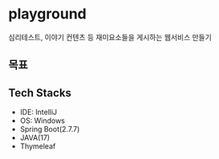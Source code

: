 # playground
심리테스트, 이야기 컨텐츠 등 재미요소들을 게시하는 웹서비스 만들기

## 목표


## Tech Stacks
- IDE: IntelliJ
- OS: Windows
- Spring Boot(2.7.7)
- JAVA(17)
- Thymeleaf
